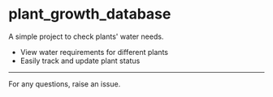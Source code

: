 # plant_growth_database

A simple project to check plants' water needs.

- View water requirements for different plants
- Easily track and update plant status

---

For any questions, raise an issue.

